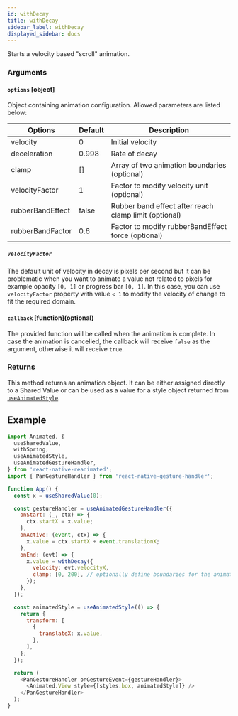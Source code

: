 ```yaml
---
id: withDecay
title: withDecay
sidebar_label: withDecay
displayed_sidebar: docs
---
```


Starts a velocity based "scroll" animation.

### Arguments

#### `options` [object]

Object containing animation configuration.
Allowed parameters are listed below:

| Options          | Default | Description                                           |
| ---------------- | ------- | ----------------------------------------------------- |
| velocity         | 0       | Initial velocity                                      |
| deceleration     | 0.998   | Rate of decay                                         |
| clamp            | []      | Array of two animation boundaries (optional)          |
| velocityFactor   | 1       | Factor to modify velocity unit (optional)             |
| rubberBandEffect | false   | Rubber band effect after reach clamp limit (optional) |
| rubberBandFactor | 0.6     | Factor to modify rubberBandEffect force (optional)    |

##### `velocityFactor`

The default unit of velocity in decay is pixels per second but it can be problematic when you want to animate a value not related to pixels for example opacity `[0, 1]` or progress bar `[0, 1]`. In this case, you can use `velocityFactor` property with value `< 1` to modify the velocity of change to fit the required domain.

#### `callback` [function]\(optional\)

The provided function will be called when the animation is complete.
In case the animation is cancelled, the callback will receive `false` as the argument, otherwise it will receive `true`.

### Returns

This method returns an animation object. It can be either assigned directly to a Shared Value or can be used as a value for a style object returned from [`useAnimatedStyle`](/docs/2.x/api/hooks/useAnimatedStyle).

## Example

```js
import Animated, {
  useSharedValue,
  withSpring,
  useAnimatedStyle,
  useAnimatedGestureHandler,
} from 'react-native-reanimated';
import { PanGestureHandler } from 'react-native-gesture-handler';

function App() {
  const x = useSharedValue(0);

  const gestureHandler = useAnimatedGestureHandler({
    onStart: (_, ctx) => {
      ctx.startX = x.value;
    },
    onActive: (event, ctx) => {
      x.value = ctx.startX + event.translationX;
    },
    onEnd: (evt) => {
      x.value = withDecay({
        velocity: evt.velocityX,
        clamp: [0, 200], // optionally define boundaries for the animation
      });
    },
  });

  const animatedStyle = useAnimatedStyle(() => {
    return {
      transform: [
        {
          translateX: x.value,
        },
      ],
    };
  });

  return (
    <PanGestureHandler onGestureEvent={gestureHandler}>
      <Animated.View style={[styles.box, animatedStyle]} />
    </PanGestureHandler>
  );
}
```
